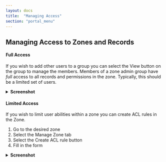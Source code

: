 ```yaml
---
layout: docs
title:  "Managing Access"
section: "portal_menu"
---
```

## Managing Access to Zones and Records <a id="access"></a>
#### Full Access
If you wish to add other users to a group you can select the View button on the group to manage the members.  Members of a zone admin group have *full* access
to all records and permissions in the zone.  Typically, this should be a limited set of
users.
<p>
<details>
<summary><strong>Screenshot</strong></summary>
<p><img src="../img/portal/group-details.png" alt="Group details screenshot"
    class="screenshot"/></p>
</details>
</p>

#### Limited Access
If you wish to limit user abilities within a zone you can create ACL rules in the Zone.
1. Go to the desired zone
1. Select the Manage Zone tab
1. Select the Create ACL rule button
1. Fill in the form

<p><details>
<summary><strong>Screenshot</strong></summary>
<p><img src="../img/portal/create-acl-rule.png" alt="ACL rule form screenshot"
    class="screenshot"/></p>
</details></p>  
